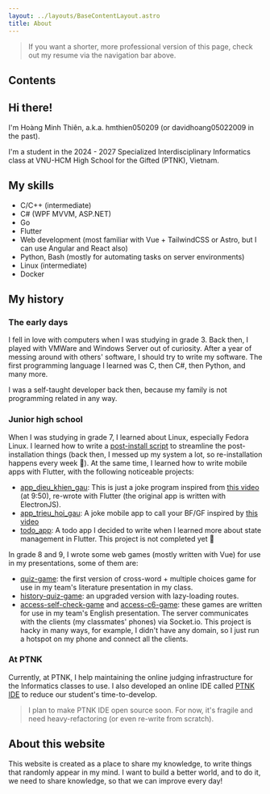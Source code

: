 ```yaml
---
layout: ../layouts/BaseContentLayout.astro
title: About
---
```


> If you want a shorter, more professional version of this page, check out my
> resume
> via the navigation bar above.

## Contents

## Hi there!

I'm Hoàng Minh Thiên, a.k.a. hmthien050209 (or davidhoang05022009 in
the past).

I'm a student in the 2024 - 2027 Specialized Interdisciplinary Informatics class
at VNU-HCM
High School for the Gifted (PTNK), Vietnam.

## My skills

- C/C++ (intermediate)
- C# (WPF MVVM, ASP.NET)
- Go
- Flutter
- Web development (most familiar with Vue + TailwindCSS or Astro, but I can use
  Angular and React also)
- Python, Bash (mostly for automating tasks on server environments)
- Linux (intermediate)
- Docker

## My history

### The early days

I fell in love with computers when I was studying in grade 3. Back then, I
played with VMWare and Windows Server out of curiosity. After a year of messing
around with others' software, I should try to write my software. The first
programming language I learned was C, then C#, then Python, and many more.

I was a self-taught developer back then, because my family is not programming
related in any way.

### Junior high school

When I was studying in grade 7, I learned about Linux, especially Fedora Linux.
I learned how to write
a [post-install script](https://github.com/hmthien050209/fedora-post-install-script)
to streamline the post-installation things (back then, I messed up my system a
lot, so re-installation happens every week 🙂). At the same time, I learned how
to write mobile apps with Flutter, with the following noticeable projects:

- [app_dieu_khien_gau](https://github.com/hmthien050209/app_dieu_khien_gau):
  This is just a joke program inspired
  from [this video](https://www.youtube.com/watch?v=G-lHnlc5UIs&t=9m50s) (at
  9:50), re-wrote with Flutter (the original app is written with ElectronJS).
- [app_trieu_hoi_gau](https://github.com/hmthien050209/app_trieu_hoi_gau): A
  joke mobile app to call your BF/GF inspired
  by [this video](https://www.youtube.com/watch?v=uBGKrMzgY9E)
- [todo_app](https://github.com/hmthien050209/todo_app): A todo app I decided to
  write when I learned more about state management in Flutter. This project is
  not completed yet 🙁

In grade 8 and 9, I wrote some web games (mostly written with Vue) for use in my
presentations, some of them are:

- [quiz-game](https://github.com/hmthien050209/quiz-game): the first version of
  cross-word + multiple choices game for use in my team's literature
  presentation in my class.
- [history-quiz-game](https://github.com/hmthien050209/history-quiz-game): an
  upgraded version with lazy-loading routes.
- [access-self-check-game](https://github.com/hmthien050209/access-self-check-game)
  and [access-c6-game](https://github.com/hmthien050209/access-c6-game): these
  games are written for use in my team's English presentation. The server
  communicates with the clients (my classmates' phones) via Socket.io. This
  project is hacky in many ways, for example, I didn't have any domain, so I
  just run a hotspot on my phone and connect all the clients.

### At PTNK

Currently, at PTNK, I help maintaining the online judging infrastructure for the
Informatics classes to use. I also developed an online IDE
called [PTNK IDE](https://ide.ptnkoj.com) to reduce our student's
time-to-develop.

> I plan to make PTNK IDE open source soon. For now, it's fragile and need
> heavy-refactoring (or even re-write from scratch).

## About this website

This website is created as a place to share my knowledge, to write things that
randomly appear in my mind. I want to build a better world, and to do it, we
need to share knowledge, so that we can improve every day!
